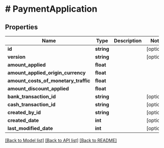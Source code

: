 # # PaymentApplication

## Properties

Name | Type | Description | Notes
------------ | ------------- | ------------- | -------------
**id** | **string** |  | [optional]
**version** | **string** |  | [optional]
**amount_applied** | **float** |  |
**amount_applied_origin_currency** | **float** |  |
**amount_costs_of_monetary_traffic** | **float** |  |
**amount_discount_applied** | **float** |  |
**bank_transaction_id** | **string** |  | [optional]
**cash_transaction_id** | **string** |  | [optional]
**created_by_id** | **string** |  | [optional]
**created_date** | **int** |  | [optional]
**last_modified_date** | **int** |  | [optional]

[[Back to Model list]](../../README.md#models) [[Back to API list]](../../README.md#endpoints) [[Back to README]](../../README.md)
